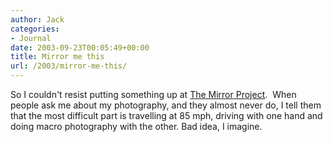 ```yaml
---
author: Jack
categories:
- Journal
date: 2003-09-23T00:05:49+00:00
title: Mirror me this
url: /2003/mirror-me-this/
---
```


So I couldn't resist putting something up at [The Mirror Project][1].&nbsp; When people ask me about my photography, and they almost never do, I tell them that the most difficult part is travelling at 85 mph, driving with one hand and doing macro photography with the other. Bad idea, I imagine.

 [1]: http://mirrorproject.com/mirror/?id=18396 "The Mirror Project | Jack Baty |"